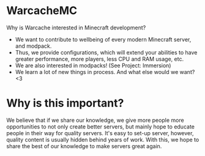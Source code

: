 # WarcacheMC

Why is Warcache interested in Minecraft development?
- We want to contribute to wellbeing of every modern Minecraft server, and modpack.
- Thus, we provide configurations, which will extend your abilities to have greater performance, more players, less CPU and RAM usage, etc.
- We are also interested in modpacks! (See Project: Immersion)
- We learn a lot of new things in process. And what else would we want? <3

# Why is this important?

We believe that if we share our knowledge, we give more people more opportunities to not only create better servers, but mainly hope to educate people in their way for quality servers. It's easy to set-up server, however, quality content is usually hidden behind years of work.
With this, we hope to share the best of our knowledge to make servers great again.

